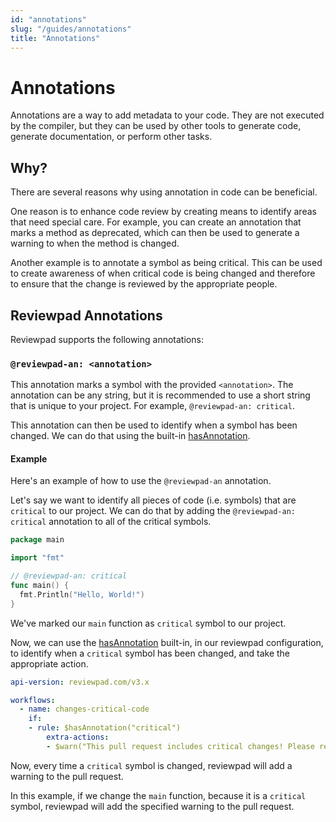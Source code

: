 ```yaml
---
id: "annotations"
slug: "/guides/annotations"
title: "Annotations"
---
```


# Annotations

Annotations are a way to add metadata to your code. They are not executed by the compiler, but they can be used by other tools to generate code, generate documentation, or perform other tasks.

## Why?

There are several reasons why using annotation in code can be beneficial.

One reason is to enhance code review by creating means to identify areas that need special care. For example, you can create an annotation that marks a method as deprecated, which can then be used to generate a warning to when the method is changed.

Another example is to annotate a symbol as being critical. This can be used to create awareness of when critical code is being changed and therefore to ensure that the change is reviewed by the appropriate people.

## Reviewpad Annotations

Reviewpad supports the following annotations:

### `@reviewpad-an: <annotation>`

This annotation marks a symbol with the provided `<annotation>`. The annotation can be any string, but it is recommended to use a short string that is unique to your project. For example, `@reviewpad-an: critical`.

This annotation can then be used to identify when a symbol has been changed. We can do that using the built-in [hasAnnotation](/guides/built-ins/#hasannotation).

#### Example

Here's an example of how to use the `@reviewpad-an` annotation.

Let's say we want to identify all pieces of code (i.e. symbols) that are `critical` to our project. We can do that by adding the `@reviewpad-an: critical` annotation to all of the critical symbols.

```go
package main

import "fmt"

// @reviewpad-an: critical
func main() {
  fmt.Println("Hello, World!")
}
```

We've marked our `main` function as `critical` symbol to our project.

Now, we can use the [hasAnnotation](/guides/built-ins/#hasannotation) built-in, in our reviewpad configuration, to identify when a `critical` symbol has been changed, and take the appropriate action.

```yml
api-version: reviewpad.com/v3.x

workflows:
  - name: changes-critical-code
    if:
    - rule: $hasAnnotation("critical")
        extra-actions:
        - $warn("This pull request includes critical changes! Please review it carefully.")
```

Now, every time a `critical` symbol is changed, reviewpad will add a warning to the pull request.

In this example, if we change the `main` function, because it is a `critical` symbol, reviewpad will add the specified warning to the pull request.

